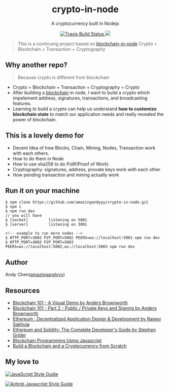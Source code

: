 <h1 align="center">
crypto-in-node
</h1>
<p align="center">
A cryptocurrency built in Nodejs
</p>

<p align="center">
    <a href="https://travis-ci.org/amazingandyyy/crypto-in-node" target='_blank'>
      <img src="https://travis-ci.org/amazingandyyy/crypto-in-node.svg?branch=master" alt="Travis Build Status"/>
    </a>
    <a href="https://github.com/amazingandyyy/crypto-in-node/blob/master/LICENSE">
      <img src="https://img.shields.io/badge/License-MIT-yellow.svg" />
    </a>
</p>

> This is a continuing project based on [blockchain-in-node](https://github.com/amazingandyyy/blockchain-in-node/)
> Crypto = Blockchain + Transaction + Cryptography

## Why another repo? 

> Because crypto is different from blockchain

- Crypto = Blockchain + Transaction + Cryptography = Crypto
- After building a [blockchain](https://github.com/amazingandyyy/blockchain-in-node) in node, I want to build a crypto which impelement address, signatures, transactions, and broadcasting features.
- Learning to build a crypto can help us understand **how to customize blockchain state** to match our application needs and really revealed the power of blockchain.

## This is a lovely demo for

- Decent Idea of how Blocks, Chain, Mining, Nodes, Transaction work with each others.
- How to do them in Node
- How to use sha256 to do PoW(Proof of Work)
- Cryptography: signatures, address, provate keys work with each other
- How pending transaction and mining actually work

## Run it on your machine

```
$ npm clone https://github.com/amazingandyyy/crypto-in-node.git
$ npm i
$ npm run dev
// you will have
$ [socket]         listening on 5001
$ [server]         listening on 3001

<!-- example to run more nodes -->
$ HTTP_PORT=3002 P2P_PORT=5002 PEERS=ws://localhost:5001 npm run dev
$ HTTP_PORT=3003 P2P_PORT=5003 PEERS=ws://localhost:5002,ws://localhost:5003 npm run dev
```

## Author

Andy Chen([amazingandyyy](https://github.com/amazingandyyy))

## Resources

- [Blockchain 101 - A Visual Demo by 
Anders Brownworth](https://www.youtube.com/watch?v=_160oMzblY8&t=2s)
- [Blockchain 101 - Part 2 - Public / Private Keys and Signing
 by Anders Brownworth](https://www.youtube.com/watch?v=xIDL_akeras&t=184s)
- [Ethereum : Decentralized Application Design & Development by 
Rajeev Sakhuja](https://www.udemy.com/ethereum-dapp/learn/v4/)
- [Ethereum and Solidity: The Complete Developer's Guide
 by Stephen Grider](https://www.udemy.com/ethereum-and-solidity-the-complete-developers-guide/learn/v4/)
- [Blockchain Programming Using Javascript
](https://medium.com/@lhartikk/a-blockchain-in-200-lines-of-code-963cc1cc0e54)
- [Build a Blockchain and a Cryptocurrency from Scratch
](https://www.udemy.com/build-blockchain/learn/v4/)


## My love to

[![JavaScript Style Guide](https://cdn.rawgit.com/standard/standard/master/badge.svg)](https://github.com/standard/standard)

[![Airbnb Javascript Style Guide](https://camo.githubusercontent.com/546205bd8f3e039eb83c8f7f8a887238d25532d5/68747470733a2f2f7261772e6769746861636b2e636f6d2f746f6d656b77692f6a6176617363726970742f393566626638622f6261646765732f6269672e737667)](https://github.com/airbnb/javascript)
